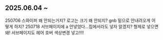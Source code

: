 2025.06.04 ~
----
250706 스와이퍼 왜 안되는거지? 로고는 크기 왜 안되지? gnb 밑으로 안내려오게 어떻게 하지?
250718 서브페이지에 a 안넣었다...집에서라도 넣자 알겠지? 형제로 넣으면 돼! 서브페이지도 헤어 호버 색상변경 넣고!!!!